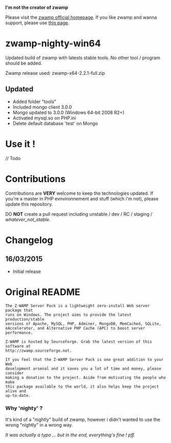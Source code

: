 **I'm not the creator of zwamp**

Please visit the [zwamp official homepage](http://zwamp.sourceforge.net/).
If you like zwamp and wanna support, please use [this page](http://sourceforge.net/p/zwamp/donate/?source=navbar).

# zwamp-nighty-win64

Updated build of zwamp with latests stable tools.
No other tool / program should be added.

Zwamp release used: zwamp-x64-2.2.1-full.zip

## Updated

* Added folder "tools"
* Included mongo client 3.0.0
* Mongo updated to 3.0.0 (Windows 64-bit 2008 R2+)
* Activated mysql.so on PHP.ini
* Delete default database 'test' on Mongo

# Use it !

// Todo

# Contributions

Contributions are **VERY** welcome to keep the technologies updated.
If you're a master in PHP evnvironnement and stuff (which i'm not), please update this repository.

DO **NOT** create a pull request including unstable / dev / RC / staging / *whatever_not_stable*.

# Changelog

## 16/03/2015

* Initial release

# Original README

```
The Z-WAMP Server Pack is a lightweight zero-install Web server package that
runs on Windows. The project aims to provide the latest production/stable
versions of Apache, MySQL, PHP, Adminer, MongoDB, MemCached, SQLite,
eAccelerator, and Alternative PHP Cache (APC) to boost server performance.

Z-WAMP is hosted by SourceForge. Grab the latest version of this software at
http://zwamp.sourceforge.net.

If you feel that the Z-WAMP Server Pack is one great addition to your Web
development arsenal and it saves you a lot of time and money, please consider
making a donation to the project. Aside from motivating the people who make
this package available to the world, it also helps keep the project alive and
up-to-date.
```

### Why 'nighty' ?

It's kind of a "nightly" build of zwamp, however i didn't wanted to use the wrong "nightly" in a wrong way.

*It was actually a typo ... but in the end, everything's fine ! pff.*